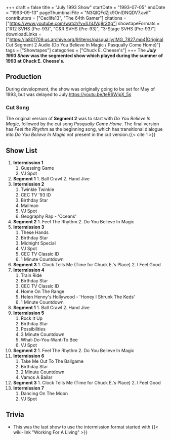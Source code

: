 +++
draft = false
title = "July 1993 Show"
startDate = "1993-07-05"
endDate = "1993-09-13"
pageThumbnailFile = "N3QIQFdZjk9OnIDNQDV7.avif"
contributors = ["Ceclife13", "The 64th Gamer"]
citations = ["https://www.youtube.com/watch?v=lLhUVq8r3Xg"]
showtapeFormats = ["R12 SVHS (Pre-93)", "C&R SVHS (Pre-93)", "3-Stage SVHS (Pre-93)"]
downloadLinks = ["https://ia801709.us.archive.org/9/items/pasqually/IMG_7827.mp4|Original Cut Segment 2 Audio (Do You Believe In Magic / Pasqually Come Home)"]
tags = ["Showtapes"]
categories = ["Chuck E. Cheese's"]
+++
The ***July 1993 Show* was the segmented show which played during the summer of 1993 at Chuck E. Cheese's.**

## Production

During development, the show was originally going to be set for May of 1993, but was delayed to July.https://youtu.be/teR6WipX_5s

### Cut Song

The original version of **Segment 2** was to start with *Do You Believe In Magic,* followed by the cut song *Pasqually Come Home*. The final version has *Feel the Rhythm* as the beginning song, which has transitional dialogue into *Do You Believe In Magic* not present in the cut version.{{< cite 1 >}}

## Show List

1.  **Intermission 1**
    1.  Guessing Game
    2.  VJ Spot
2.   **Segment 1**
    1.  Ball Crawl
    2.  Hand Jive
3.  **Intermission 2**
    1.  Twinkle Twinkle
    2.  CEC TV '93 ID
    3.  Birthday Star
    4.  Mailman
    5.  VJ Spot
    6.  Geography Rap - 'Oceans'
4.   **Segment 2**
    1.  Feel The Rhythm
    2.  Do You Believe In Magic
5.  **Intermission 3**
    1.  These Hands
    2.  Birthday Star
    3.  Midnight Special
    4.  VJ Spot
    5.  CEC TV Classic ID
    6.  1 Minute Countdown
6.   **Segment 3**
    1.  Clock Tells Me (Time for Chuck E.'s Place)
    2.  I Feel Good
7.  **Intermission 4**
    1.  Train Ride
    2.  Birthday Star
    3.  CEC TV Classic ID
    4.  Home On The Range
    5.  Helen Henny's Hollywood - 'Honey I Shrunk The Keds'
    6.  1 Minute Countdown
8.   **Segment 1**
    1.  Ball Crawl
    2.  Hand Jive
9.  **Intermission 5**
    1.  Rock It Up
    2.  Birthday Star
    3.  Possibilities
    4.  3 Minute Countdown
    5.  What-Do-You-Want-To Bee
    6.  VJ Spot
10.  **Segment 2**
    1.  Feel The Rhythm
    2.  Do You Believe In Magic
11. **Intermission 6**
    1.  Take Me Out To The Ballgame
    2.  Birthday Star
    3.  2 Minute Countdown
    4.  Vamos A Bailar
12.  **Segment 3**
    1.  Clock Tells Me (Time for Chuck E.'s Place)
    2.  I Feel Good
13. **Intermission 7**
    1.  Dancing On The Moon
    2.  VJ Spot

## Trivia

- This was the last show to use the intermission format started with {{< wiki-link "Working For A Living" >}}
